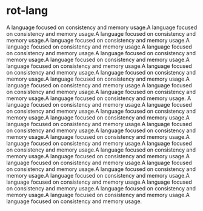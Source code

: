 # rot-lang
A language focused on consistency and memory usage.A language focused on consistency and memory usage.A language focused on consistency and memory usage.A language focused on consistency and memory usage.A language focused on consistency and memory usage.A language focused on consistency and memory usage.A language focused on consistency and memory usage.A language focused on consistency and memory usage.A language focused on consistency and memory usage.A language focused on consistency and memory usage.A language focused on consistency and memory usage.A language focused on consistency and memory usage.A language focused on consistency and memory usage.A language focused on consistency and memory usage.A language focused on consistency and memory usage.A language focused on consistency and memory usage. A language focused on consistency and memory usage.A language focused on consistency and memory usage.A language focused on consistency and memory usage.A language focused on consistency and memory usage.A language focused on consistency and memory usage.A language focused on consistency and memory usage.A language focused on consistency and memory usage.A language focused on consistency and memory usage.A language focused on consistency and memory usage.A language focused on consistency and memory usage.A language focused on consistency and memory usage.A language focused on consistency and memory usage.A language focused on consistency and memory usage.A language focused on consistency and memory usage.A language focused on consistency and memory usage.A language focused on consistency and memory usage.A language focused on consistency and memory usage.A language focused on consistency and memory usage.A language focused on consistency and memory usage.A language focused on consistency and memory usage.A language focused on consistency and memory usage.
